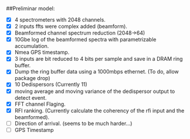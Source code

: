 ##Preliminar model:

- [x] 4 spectrometers with 2048 channels.
- [x] 2 inputs ffts were complex added (beamform).
- [x] Beamformed channel spectrum reduction (2048->64) 
- [x] 10Gbe log of the beamformed spectra with parametrizable accumulation.
- [x] Nmea GPS timestamp.
- [x] 3 inputs are bit reduced to 4 bits per sample and save in a DRAM ring buffer.
- [x] Dump the ring buffer data using a 1000mbps ethernet. (To do, allow package drop)
- [x] 10 Dedispersors  (Currently 11)
- [x] moving average and moving variance of the dedispersor output to detect event.
- [x] FFT channel Flaging.
- [x] RFI ranking. (Currently calculate the coherency of the rfi input and the beamformed). 
- [ ] Direction of arrival. (seems to be much harder...)
- [ ] GPS Timestamp
